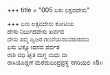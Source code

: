 +++
title = "005 ಏಸು ಲಕ್ಷವದೇಸು"

+++
ಏಸು ಲಕ್ಷವದೇಸು ಕೋಟಿಯ  
ದೇಸು ನಿರ್ಬುದವೇಸು ಖರ್ವವ  
ದೇಸು ಪದ್ಮ ದ್ವಿಜರ ಗಣನೆಯನರಿವರಾರದನು  
ಏಸು ಭಕ್ಷ್ಯೋದನದ ಪರ್ವತ  
ರಾಶಿ ದಧಿ ಘೃತ ದುಗ್ಧ ಮಧು ವಾ  
ರಾಸಿಯೊಡ್ಡಣೆ ಮೆರೆದುದಿಂದ್ರಪ್ರಸ್ಥ ನಗರಿಯಲಿ     ॥5॥